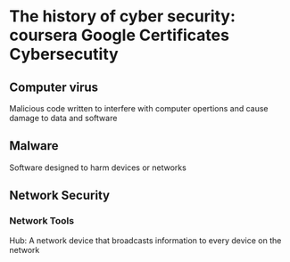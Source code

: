# The history of cyber security: coursera Google Certificates Cybersecutity

## Computer virus

Malicious code written to interfere with computer opertions and cause damage to data and software

## Malware

Software designed to harm devices or networks

## Network Security

### Network Tools

Hub: A network device that broadcasts information to every device on the network
